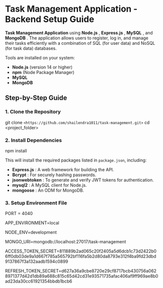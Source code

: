 
# Task Management Application - Backend Setup Guide

**Task Management Application** using  **Node.js** ,  **Express.js** ,  **MySQL** , and  **MongoDB** . The application allows users to register, log in, and manage their tasks efficiently with a combination of SQL (for user data) and NoSQL (for task data) databases.

Tools are installed on your system:

* **Node.js** (version 14 or higher)
* **npm** (Node Package Manager)
* **MySQL**
* **MongoDB**

## Step-by-Step Guide

### 1. Clone the Repository

git clone `<https://github.com/shailendra1011/task-management.git>`
cd <project_folder>


### 2. Install Dependencies

npm install

This will install the required packages listed in `package.json`, including:

* **Express.js** : A web framework for building the API.
* **Bcrypt** : For securely hashing passwords.
* **jsonwebtoken** : To generate and verify JWT tokens for authentication.
* **mysql2** : A MySQL client for Node.js.
* **mongoose** : An ODM for MongoDB.

### 3. Setup Environment File

PORT = 4040

APP_ENVIRONMENT=local

NODE_ENV=development

MONGO_URI=mongodb://localhost:27017/task-management

ACCESS_TOKEN_SECRET=811889b2ad065c20f2405a5d6dcb1c73d2422b06ff0db03de9a1d667f785a565792bf116fa5b2d80da8793e312f4ba9fd23dbd9137867f3a132aadb1594c0899

REFRESH_TOKEN_SECRET=d627a36a9cbe8720e29cf8717bcb430756a0628971377d42d1db89a688c815c65d42cd31e93571735afac406af9ff969ae8b0ad23da30cc61921354bbdb1bcb6
